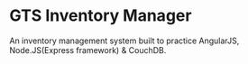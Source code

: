 # GTS Inventory Manager

An inventory management system built to practice AngularJS, Node.JS(Express framework) & CouchDB.